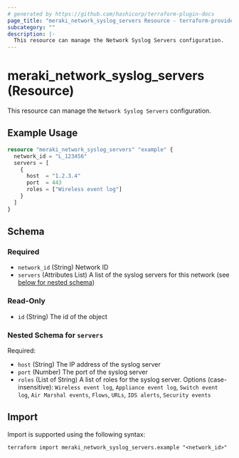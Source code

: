 ```yaml
---
# generated by https://github.com/hashicorp/terraform-plugin-docs
page_title: "meraki_network_syslog_servers Resource - terraform-provider-meraki"
subcategory: ""
description: |-
  This resource can manage the Network Syslog Servers configuration.
---
```


# meraki_network_syslog_servers (Resource)

This resource can manage the `Network Syslog Servers` configuration.

## Example Usage

```terraform
resource "meraki_network_syslog_servers" "example" {
  network_id = "L_123456"
  servers = [
    {
      host  = "1.2.3.4"
      port  = 443
      roles = ["Wireless event log"]
    }
  ]
}
```

<!-- schema generated by tfplugindocs -->
## Schema

### Required

- `network_id` (String) Network ID
- `servers` (Attributes List) A list of the syslog servers for this network (see [below for nested schema](#nestedatt--servers))

### Read-Only

- `id` (String) The id of the object

<a id="nestedatt--servers"></a>
### Nested Schema for `servers`

Required:

- `host` (String) The IP address of the syslog server
- `port` (Number) The port of the syslog server
- `roles` (List of String) A list of roles for the syslog server. Options (case-insensitive): `Wireless event log`, `Appliance event log`, `Switch event log`, `Air Marshal events`, `Flows`, `URLs`, `IDS alerts`, `Security events`

## Import

Import is supported using the following syntax:

```shell
terraform import meraki_network_syslog_servers.example "<network_id>"
```
